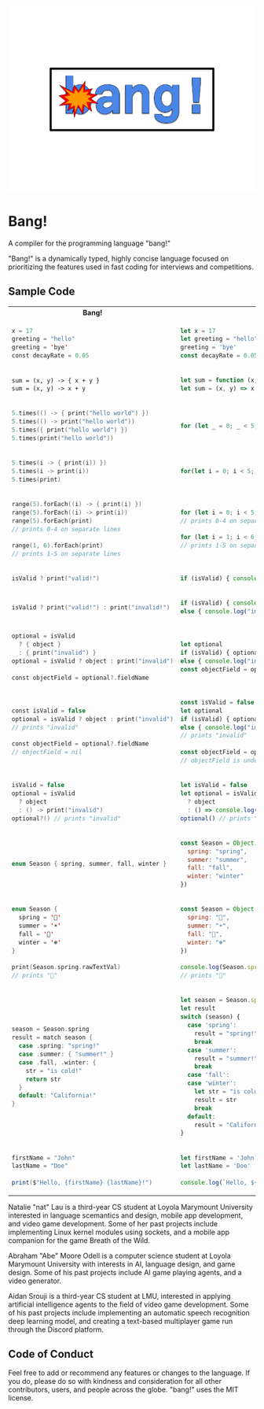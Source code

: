 ![a logo for the programming language bang!, it is big blue bubble letters with a small cartoon explosion coming from the b](docs/logo.png "Logo")

# Bang!

A compiler for the programming language "bang!"

"Bang!" is a dynamically typed, highly concise language focused on prioritizing the features used in fast coding for interviews and competitions.

## Sample Code

<table>
<tr>
<th>Bang!</th>
<th>javascript</th>
</tr>
<tr>
<td>

```swift
x = 17
greeting = "hello"
greeting = 'bye'
const decayRate = 0.05
```

</td>
<td>

```javascript
let x = 17
let greeting = "hello"
greeting = 'bye'
const decayRate = 0.05
```

</td>
</tr>
<tr></tr>
<tr>
<td>

```
sum = (x, y) -> { x + y }
sum = (x, y) -> x + y
```

</td>
<td>

```javascript
let sum = function (x, y) { return x + y }
let sum = (x, y) => x + y
```

</td>
</tr>
<tr></tr>
<tr>
<td>

```swift
5.times(() -> { print("hello world") })
5.times(() -> print("hello world"))
5.times({ print("hello world") })
5.times(print("hello world"))
```

</td>
<td>

```javascript
for (let _ = 0; _ < 5; _++) console.log("hello world")
```

</td>
</tr>
<tr></tr>
<tr>
<td>

```swift
5.times(i -> { print(i)) })
5.times(i -> print(i))
5.times(print)
```

</td>
<td>

```javascript
for(let i = 0; i < 5; i++) console.log(i)
```

</td>
</tr>
<tr></tr>
<tr>
<td>

```swift
range(5).forEach((i) -> { print(i) })
range(5).forEach((i) -> print(i))
range(5).forEach(print)
// prints 0-4 on separate lines

range(1, 6).forEach(print)
// prints 1-5 on separate lines
```

</td>
<td>

```javascript
for (let i = 0; i < 5; i++) console.log(i)
// prints 0-4 on separate lines

for (let i = 1; i < 6; i++) console.log(i)
// prints 1-5 on separate lines
```

</td>
</tr>
<tr></tr>
<tr>
<td>

```swift
isValid ? print("valid!")
```

</td>
<td>

```javascript
if (isValid) { console.log("valid!") }
```

</td>
</tr>
<tr></tr>
<tr>
<td>

```swift
isValid ? print("valid!") : print("invalid!")
```

</td>
<td>

```javascript
if (isValid) { console.log("valid!") }
else { console.log("invalid!") }
```

</td>
</tr>
<tr></tr>
<tr>
<td>

```swift
optional = isValid
  ? { object }
  : { print("invalid") }
optional = isValid ? object : print("invalid")

const objectField = optional?.fieldName
```

</td>
<td>

```javascript
let optional
if (isValid) { optional = object }
else { console.log("invalid") }
const objectField = optional?.fieldName
```

</td>
</tr>
<tr></tr>
<tr>
<td>

```swift
const isValid = false
optional = isValid ? object : print("invalid")
// prints "invalid"

const objectField = optional?.fieldName
// objectField = nil
```

</td>
<td>

```javascript
const isValid = false
let optional
if (isValid) { optional = object }
else { console.log("invalid") }
// prints "invalid"

const objectField = optional?.fieldName
// objectField is undefined
```

</td>
</tr>
<tr></tr>
<tr>
<td>

```swift
isValid = false
optional = isValid
  ? object
  : () -> print("invalid")
optional?() // prints "invalid"
```

</td>
<td>

```javascript
let isValid = false
let optional = isValid
  ? object
  : () => console.log("invalid")
optional() // prints "invalid"
```

</td>
</tr>
<tr></tr>
<tr>
<td>

```swift
enum Season { spring, summer, fall, winter }
```

</td>
<td>

```javascript
const Season = Object.freeze({
  spring: "spring",
  summer: "summer",
  fall: "fall",
  winter: "winter"
})
```

</td>
</tr>
<tr></tr>
<tr>
<td>

```swift
enum Season { 
  spring = '🌷'
  summer = '☀️'
  fall = '🍁'
  winter = '❄️'
}

print(Season.spring.rawTextVal) 
// prints "🌷"
```

</td>
<td>

```javascript
const Season = Object.freeze({
  spring: "🌷",
  summer: "☀️",
  fall: "🍁",
  winter: "❄️"
})

console.log(Season.spring)
// prints "🌷"
```

</td>
</tr>
<tr></tr>
<tr>
<td>

```swift
season = Season.spring
result = match season {
  case .spring: "spring!"
  case .summer: { "summer!" }
  case .fall, .winter: {
    str = "is cold!"
    return str
  }
  default: "California!"
}
```

</td>
<td>

```javascript
let season = Season.spring
let result
switch (season) {
  case 'spring':
    result = "spring!"
    break
  case 'summer':
    result = "summer!"
    break
  case 'fall':
  case 'winter':
    let str = "is cold!"
    result = str
    break
  default:
    result = "California!"
}
```

</td>
</tr>
<tr></tr>
<tr>
<td>

```cs
firstName = "John"
lastName = "Doe"

print($"Hello, {firstName} {lastName}!")
```

</td>
<td>

```javascript
let firstName = 'John'
let lastName = 'Doe'

console.log(`Hello, ${firstName} ${lastName}!`)
```

</td>
</tr>
</table>

Natalie "nat" Lau is a third-year CS student at Loyola Marymount University interested in language scemantics and design, mobile app development, and video game development. Some of her past projects include implementing Linux kernel modules using sockets, and a mobile app companion for the game Breath of the Wild.

Abraham "Abe" Moore Odell is a computer science student at Loyola Marymount University with interests in AI, language design, and game design. Some of his past projects include AI game playing agents, and a video generator.

Aidan Srouji is a third-year CS student at LMU, interested in applying artificial intelligence agents to the field of video game development. Some of his past projects include implementing an automatic speech recognition deep learning model, and creating a text-based multiplayer game run through the Discord platform.

## Code of Conduct

Feel free to add or recommend any features or changes to the language. If you do, please do so with kindness and consideration for all other contributors, users, and people across the globe. "bang!" uses the MIT license.
